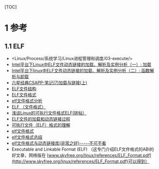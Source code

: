 [TOC]

# 1 参考

## 1.1 ELF

- <Linux/Process/系统学习/Linux进程管理和调度/03-execute/>
- [Intel平台下Linux中ELF文件动态链接的加载、解析及实例分析（一）: 加载](http://www.ibm.com/developerworks/cn/linux/l-elf/part1/)
- [Intel平台下linux中ELF文件动态链接的加载、解析及实例分析（二）: 函数解析与卸载](https://www.ibm.com/developerworks/cn/linux/l-elf/part2/)
- [六星经典CSAPP-笔记(7)加载与链接(上)](http://blog.csdn.net/dc_726/article/details/45921979)
- [ELF文件结构 ](http://blog.chinaunix.net/uid-26430381-id-3408417.html)
- [ELF文件格式](http://www.cnblogs.com/brianhxh/archive/2009/07/04/1517020.html)
- [elf文件格式分析](http://blog.csdn.net/wu5795175/article/details/7657580)
- [ELF （文件格式）](http://baike.baidu.com/link?url=WF2n6700ckIT8r3YByfvz3_hnDa5uuXvnBOLrruyQXrWEvtNCfyE6h2MubPDZ7JXxkmgz1R07v_5P4jOtatNlkSbyYtExonbBCsSnwfwVb7)
- [浅谈Linux的可执行文件格式ELF(转帖） ](http://blog.chinaunix.net/uid-9068997-id-2010376.html)
- [ELF文件的加载和动态链接过程](http://jzhihui.iteye.com/blog/1447570)
- [可执行文件（ELF）格式的理解](http://www.cnblogs.com/xmphoenix/archive/2011/10/23/2221879.html)
- [elf文件格式](http://www.360doc.com/content/13/0821/12/7377734_308735271.shtml)
- [elf文件格式总结](http://www.lxway.com/805909004.htm)
- [elf文件格式与动态链接库(非常之好)-----不可不看](http://blog.chinaunix.net/uid-26404697-id-3181837.html)
- Executable and Linkable Format (ELF) （这专门介绍ELF文件格式的ABI的好文章，网络版在 [www.skyfree.org/linux/references/ELF_Format.pdf](http://www.skyfree.org/linux/references/ELF_Format.pdf)可以得到）
